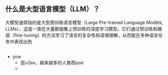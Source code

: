 
## 什么是大型语言模型（LLM）？

大模型通常指的是大型预训练语言模型（Large Pre-trained Language Models, LLMs），这是一类在大量数据集上预训练的深度学习模型。它们通过预训练和微调（fine-tuning）的方法学习了语言的复杂性和语境理解，从而能在多种语言任务中表现出色

## 
- poe
	- 逛v2ex，越来越多的人推荐poe
	- 